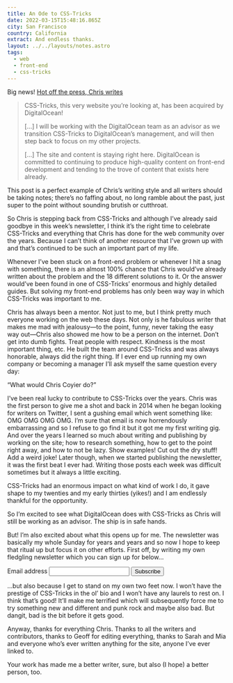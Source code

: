 ```yaml
---
title: An Ode to CSS-Tricks
date: 2022-03-15T15:48:16.865Z
city: San Francisco
country: California
extract: And endless thanks.
layout: ../../layouts/notes.astro
tags:
  - web
  - front-end
  - css-tricks
---
```

Big news! [Hot off the press, Chris writes](https://css-tricks.com/css-tricks-is-joining-digitalocean/)

> CSS-Tricks, this very website you’re looking at, has been acquired by DigitalOcean! 
>
> [...] I will be working with the DigitalOcean team as an advisor as we transition CSS-Tricks to DigitalOcean’s management, and will then step back to focus on my other projects. 
> 
> [...] The site and content is staying right here. DigitalOcean is committed to continuing to produce high-quality content on front-end development and tending to the trove of content that exists here already.

This post is a perfect example of Chris’s writing style and all writers should be taking notes; there’s no faffing about, no long ramble about the past, just super to the point without sounding brutish or cutthroat. 

So Chris is stepping back from CSS-Tricks and although I’ve already said goodbye in this week’s newsletter, I think it’s the right time to celebrate CSS-Tricks and everything that Chris has done for the web community over the years. Because I can’t think of another resource that I’ve grown up with and that’s continued to be such an important part of my life. 

Whenever I’ve been stuck on a front-end problem or whenever I hit a snag with something, there is an almost 100% chance that Chris would’ve already written about the problem and the 18 different solutions to it. Or the answer would’ve been found in one of CSS-Tricks’ enormous and highly detailed guides. But solving my front-end problems has only been way way in which CSS-Tricks was important to me.

Chris has always been a mentor. Not just to me, but I think pretty much everyone working on the web these days. Not only is he fabulous writer that makes me mad with jealousy—to the point, funny, never taking the easy way out—Chris also showed me how to be a person on the internet. Don’t get into dumb fights. Treat people with respect. Kindness is the most important thing, etc. He built the team around CSS-Tricks and was always honorable, always did the right thing. If I ever end up running my own company or becoming a manager I’ll ask myself the same question every day: 

“What would Chris Coyier do?”

I’ve been real lucky to contribute to CSS-Tricks over the years. Chris was the first person to give me a shot and back in 2014 when he began looking for writers on Twitter, I sent a gushing email which went something like: OMG OMG OMG OMG. I’m sure that email is now horrendously embarrassing and so I refuse to go find it but it got me my first writing gig. And over the years I learned so much about writing and publishing by working on the site; how to research something, how to get to the point right away, and how to not be lazy. Show examples! Cut out the dry stuff! Add a weird joke! Later though, when we started publishing the newsletter, it was the first beat I ever had. Writing those posts each week was difficult sometimes but it always a little exciting. 

CSS-Tricks had an enormous impact on what kind of work I do, it gave shape to my twenties and my early thirties (yikes!) and I am endlessly thankful for the opportunity.

So I’m excited to see what DigitalOcean does with CSS-Tricks as Chris will still be working as an advisor. The ship is in safe hands.

But! I’m also excited about what this opens up for me. The newsletter was basically my whole Sunday for years and years and so now I hope to keep that ritual up but focus it on other efforts. First off, by writing my own fledgling newsletter which you can sign up for below...

<form
  action="https://buttondown.email/api/emails/embed-subscribe/robinrendle"
  method="post"
  target="popupwindow"
  onsubmit="window.open('https://buttondown.email/robinrendle', 'popupwindow')"
  class="embeddable-buttondown-form"
>
  <label for="bd-email">Email address</label>
  <input type="email" name="email" id="bd-email" />
  <input type="submit" value="Subscribe" />
</form>

…but also because I get to stand on my own two feet now. I won’t have the prestige of CSS-Tricks in the ol’ bio and I won’t have any laurels to rest on. I think that’s good! It’ll make me terrified which will subsequently force me to try something new and different and punk rock and maybe also bad. But dangit, bad is the bit before it gets good.

Anyway, thanks for everything Chris. Thanks to all the writers and contributors, thanks to Geoff for editing everything, thanks to Sarah and Mia and everyone who’s ever written anything for the site, anyone I’ve ever linked to. 

Your work has made me a better writer, sure, but also (I hope) a better person, too. 
